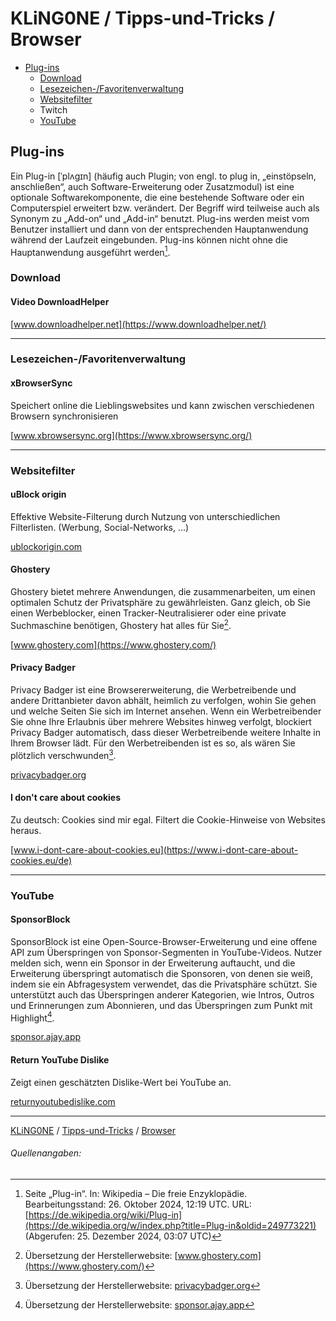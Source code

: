 # KLiNG0NE / Tipps-und-Tricks / Browser

* [Plug-ins](#plug-ins)
  * [Download](#download)
  * [Lesezeichen-/Favoritenverwaltung](#lesezeichen-favoritenverwaltung)
  * [Websitefilter](#websitefilter)
  * Twitch
  * [YouTube](#youtube)

## Plug-ins

Ein Plug-in [ˈplʌgɪn] (häufig auch Plugin; von engl. to plug in, „einstöpseln, anschließen“, auch Software-Erweiterung oder Zusatzmodul) ist eine optionale Softwarekomponente, die eine bestehende Software oder ein Computerspiel erweitert bzw. verändert. Der Begriff wird teilweise auch als Synonym zu „Add-on“ und „Add-in“ benutzt. Plug-ins werden meist vom Benutzer installiert und dann von der entsprechenden Hauptanwendung während der Laufzeit eingebunden. Plug-ins können nicht ohne die Hauptanwendung ausgeführt werden[^1].

### Download

#### Video DownloadHelper

[www.downloadhelper.net](https://www.downloadhelper.net/)

---

### Lesezeichen-/Favoritenverwaltung

#### xBrowserSync

Speichert online die Lieblingswebsites und kann zwischen verschiedenen Browsern synchronisieren

[www.xbrowsersync.org](https://www.xbrowsersync.org/)

---

### Websitefilter

#### uBlock origin

Effektive Website-Filterung durch Nutzung von unterschiedlichen Filterlisten.  (Werbung, Social-Networks, ...)

[ublockorigin.com](https://ublockorigin.com/)

#### Ghostery

Ghostery bietet mehrere Anwendungen, die zusammenarbeiten, um einen optimalen Schutz der Privatsphäre zu gewährleisten. Ganz gleich, ob Sie einen Werbeblocker, einen Tracker-Neutralisierer oder eine private Suchmaschine benötigen, Ghostery hat alles für Sie[^2].

[www.ghostery.com](https://www.ghostery.com/)

#### Privacy Badger

Privacy Badger ist eine Browsererweiterung, die Werbetreibende und andere Drittanbieter davon abhält, heimlich zu verfolgen, wohin Sie gehen und welche Seiten Sie sich im Internet ansehen. Wenn ein Werbetreibender Sie ohne Ihre Erlaubnis über mehrere Websites hinweg verfolgt, blockiert Privacy Badger automatisch, dass dieser Werbetreibende weitere Inhalte in Ihrem Browser lädt. Für den Werbetreibenden ist es so, als wären Sie plötzlich verschwunden[^3].

[privacybadger.org](https://privacybadger.org/)

#### I don't care about cookies

Zu deutsch: Cookies sind mir egal. Filtert die Cookie-Hinweise von Websites heraus.

[www.i-dont-care-about-cookies.eu](https://www.i-dont-care-about-cookies.eu/de)

---

### YouTube

#### SponsorBlock

SponsorBlock ist eine Open-Source-Browser-Erweiterung und eine offene API zum Überspringen von Sponsor-Segmenten in YouTube-Videos. Nutzer melden sich, wenn ein Sponsor in der Erweiterung auftaucht, und die Erweiterung überspringt automatisch die Sponsoren, von denen sie weiß, indem sie ein Abfragesystem verwendet, das die Privatsphäre schützt. Sie unterstützt auch das Überspringen anderer Kategorien, wie Intros, Outros und Erinnerungen zum Abonnieren, und das Überspringen zum Punkt mit Highlight[^4].

[sponsor.ajay.app](https://sponsor.ajay.app/)

#### Return YouTube Dislike

Zeigt einen geschätzten Dislike-Wert bei YouTube an.

[returnyoutubedislike.com](https://returnyoutubedislike.com/)

---

[KLiNG0NE](https://github.com/KLiNG0NE/) / [Tipps-und-Tricks](https://github.com/KLiNG0NE/Tipps-und-Tricks/) / [Browser](https://github.com/KLiNG0NE/Tipps-und-Tricks/blob/main/Browser/ReadMe.md)

###### Quellenangaben:

[^1]: Seite „Plug-in“. In: Wikipedia – Die freie Enzyklopädie. Bearbeitungsstand: 26. Oktober 2024, 12:19 UTC. URL: [https://de.wikipedia.org/wiki/Plug-in](https://de.wikipedia.org/w/index.php?title=Plug-in&oldid=249773221) (Abgerufen: 25. Dezember 2024, 03:07 UTC) 
[^2]: Übersetzung der Herstellerwebsite: [www.ghostery.com](https://www.ghostery.com/)
[^3]: Übersetzung der Herstellerwebsite: [privacybadger.org](https://privacybadger.org/)
[^4]: Übersetzung der Herstellerwebsite: [sponsor.ajay.app](https://sponsor.ajay.app/)
